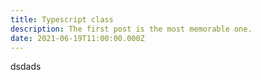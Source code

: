 ```yaml
---
title: Typescript class
description: The first post is the most memorable one.
date: 2021-06-19T11:00:00.000Z
---
```

dsdads